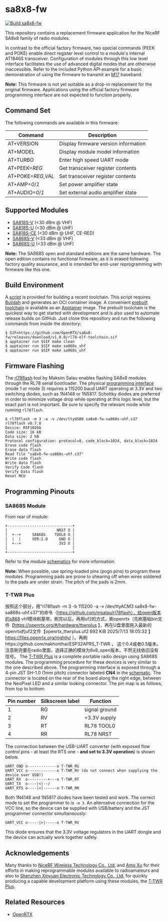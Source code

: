 # sa8x8-fw

[![Build sa8x8-fw](https://github.com/OpenRTX/sa8x8-fw/actions/workflows/main.yaml/badge.svg)](https://github.com/OpenRTX/sa8x8-fw/actions/workflows/main.yaml)

This repository contains a replacement firmware application for the NiceRF SA8x8 family of radio modules.

In contrast to the official factory firmware, two special commands (PEEK and POKE) enable direct register level control to a module's internal AT1846S transceiver. Configuration of modules through this low level interface facilitates the use of advanced digital modes that are otherwise inaccessible. Refer to the included Python API example for a basic demonstration of using the firmware to transmit an [M17](https://m17project.org) baseband.

**Note:** This firmware is not yet suitable as a drop-in replacement for the original firmware. Applications using the official factory firmware programming interface are not expected to function properly.

## Command Set

The following commands are available in this firmware:

| Command             | Description                          |
| ------------------- | ------------------------------------ |
| AT+VERSION          | Display firmware version information |
| AT+MODEL            | Display module model information     |
| AT+TURBO            | Enter high speed UART mode           |
| AT+PEEK=_REG_       | Get transceiver register contents    |
| AT+POKE=_REG_,_VAL_ | Set transceiver register contents    |
| AT+AMP=_0_/_1_      | Set power amplifier state            |
| AT+AUDIO=_0_/_1_    | Set external audio amplifier state   |

## Supported Modules

 - [SA818S-V](https://www.aliexpress.com/item/2251832038505495.html) (<30 dBm @ VHF)
 - [SA818S-U](https://www.aliexpress.com/item/2251832038505495.html) (<30 dBm @ UHF)
 - [SA818S-CE](https://www.aliexpress.com/item/3256806009764568.html) (<30 dBm @ UHF, CE-RED)
 - [SA868S-V](https://www.aliexpress.com/item/2251832776489099.html) (<33 dBm @ VHF)
 - [SA868S-U](https://www.aliexpress.com/item/2251832774928072.html) (<33 dBm @ UHF)

**Note:** The SA868S open and standard editions are the same hardware. The open edition contains no functional firmware, as it is erased following factory quality assurance, and is intended for end-user reprogramming with firmware like this one.

## Build Environment

A [script](https://github.com/OpenRTX/sa8x8-fw/blob/main/tools/build-rl78-elf-toolchain.sh) is provided for building a recent toolchain. This script requires [Buildah](https://buildah.io) and generates an OCI container image. A convenient [prebuilt toolchain](https://github.com/OpenRTX/sa8x8-fw/releases/download/v1.0.0/rl78-elf-toolchain.sif) is available as an [Apptainer](https://apptainer.org/) image. The prebuilt toolchain is the quickest way to get started with development and is also used to automate release builds on GitHub. Just clone this repository and run the following commands from inside the directory:

    $ SIF=https://github.com/OpenRTX/sa8x8-fw/releases/download/v1.0.0/rl78-elf-toolchain.sif
    $ apptainer run $SIF make clean
    $ apptainer run $SIF make sa868s_vhf
    $ apptainer run $SIF make sa868s_uhf

## Firmware Flashing

The [rl78flash](https://github.com/msalau/rl78flash) tool by Maksim Salau enables flashing SA8x8 modules through the RL78 serial bootloader. The physical [programming interface](https://github.com/msalau/rl78flash/blob/master/hw/rl78s-hw.png) (mode 1 or mode 3) requires a 115200 baud UART operating at 3.3V and two switching diodes, such as 1N4148 or 1N5817. Schottky diodes are preferred in order to minimize voltage drop while operating at this logic level, but the exact part is not important. Be sure to specify the relevant mode while running `rl78flash`.

    $ rl78flash -m 3 -a -v /dev/ttyUSB0 sa8x8-fw-sa868s-uhf.s37
    rl78flash v0.7.0
    Device: R5F1026A
    Code size: 16 kB
    Data size: 2 kB
    Protocol configuration: protocol=0, code_block=1024, data_block=1024
    Erase code flash
    Erase data flash
    Read file "sa8x8-fw-sa868s-uhf.s37"
    Write code flash
    Write data flash
    Verify Code flash
    Verify Data flash
    Reset MCU

## Programming Pinouts

### SA868S Module

From rear of module:

    +-----------------------------+
    |                      NRST O |
    |  +--+     SA868S    TOOL0 O |
    |  |  |     VER:2.0     GND O |
    |  +--+                 3V3 O |
    |                             |
    +-----------------------------+

Refer to the module [schematics](https://github.com/OpenRTX/sa8x8-fw/files/12232818/SA868-open.pdf) for more information.

**Note:** When possible, use spring-loaded pins (pogo pins) to program these modules. Programming pads are prone to shearing off when wires soldered to the pads are under strain. The pitch of the pads is 2mm.

### T-TWR Plus
按照这个部分，用“rl78flash -m 3 -b 115200 -a -v /dev/ttyACM3 sa8x8-fw-sa868s-uhf.s37”的命令（https://github.com/msalau/rl78flash），给open版本的s868 vhf模块刷基带。刷完以后，再用uf2的方式，刷openrtx（先刷基础bin文件【https://openrtx.org/#/hardware/ttwrplus 】，再在U盘里面拖入最新的openrtx的uf2文件【openrtx_ttwrplus.uf2 692 KiB 2025/7/13 18:05:32	】https://files.openrtx.org/nightly/  ）。再刷https://github.com/nakhonthai/ESP32APRS_T-TWR  ， 这个0.4或者0.5版本。注意刷完要在radio里面，选择正确的模块为8x8_open版本，不然无线依旧没有信号。
The [T-TWR Plus](https://www.lilygo.cc/products/t-twr-plus) is a complete portable radio design using SA868S modules. The programming procedure for these devices is very similar to the one described above. The programming interface is exposed through a 4-pin JST SH-1.0 (1mm pitch) connector labeled **CN4** in the [schematic](https://github.com/Xinyuan-LilyGO/T-TWR/blob/master/schematic/T-TWR-Plus_Rev2.0.pdf). The connector is located on the rear of the board along the right edge, between the NeoPixel LED and a similar looking connector. The pin map is as follows, from top to bottom:

| Pin number | Silkscreen label | Function      |
|------------|------------------|---------------|
| 1          | RG               | signal ground |
| 2          | RV               | +3.3V supply  |
| 3          | RT               | RL78 TOOL0    |
| 4          | RR               | RL78 NRST     |

The connection between the USB-UART converter (with exposed flow control pins - at least the RTS one - **and set to 3.3V operation**) is shown below.

    UART_GND o-------------o T-TWR_RG
    UART_VCC o-------------o T-TWR_RV (do not connect when supplying the device over USB!)
    UART_RX  o---------+---o T-TWR_RT
    UART_TX  o----|<|--/
    UART_RTS o----|<|------o T-TWR_RR

Both 1N4148 and 1N5817 diodes have been tested and work. The correct mode to set the programmer to is `-m 3`. An alternative connection for the VCC line, so the device can be supplied with USB/battery and the JST programmer connector simultaneously:

    UART_VCC o-----|>|-----o T-TWR_RV

This diode ensures that the 3.3V voltage regulators in the UART dongle and the device can actually work together safely.

## Acknowledgements

Many thanks to [NiceRF Wireless Technology Co., Ltd.](https://www.nicerf.com/) and [Amo Xu](https://github.com/amoxu) for their efforts in making reprogrammable modules available to radioamateurs and also to [Shenzhen Xinyuan Electronic Technology Co., Ltd.](https://www.lilygo.cc/) for quickly producing a capable development platform using these modules, the [T-TWR Plus](https://www.lilygo.cc/products/t-twr-plus).

## Related Resources

 - [OpenRTX](https://openrtx.org/)

